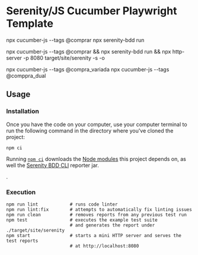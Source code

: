 # Serenity/JS Cucumber Playwright Template


npx cucumber-js --tags @comprar
npx serenity-bdd run

npx cucumber-js --tags @comprar && npx serenity-bdd run && npx http-server -p 8080 target/site/serenity -s -o


npx cucumber-js --tags @compra_variada
npx cucumber-js --tags @comppra_dual

## Usage


### Installation

Once you have the code on your computer, use your computer terminal to run the following command in the directory where you've cloned the project:
```
npm ci
```

Running [`npm ci`](https://docs.npmjs.com/cli/v6/commands/npm-ci) downloads the [Node modules](https://docs.npmjs.com/about-packages-and-modules) this project depends on,
as well the [Serenity BDD CLI](https://github.com/serenity-bdd/serenity-cli) reporter jar. 

.

### Execution


```
npm run lint            # runs code linter
npm run lint:fix        # attempts to automatically fix linting issues
npm run clean           # removes reports from any previous test run
npm test                # executes the example test suite
                        # and generates the report under ./target/site/serenity
npm start               # starts a mini HTTP server and serves the test reports
                        # at http://localhost:8080
```
